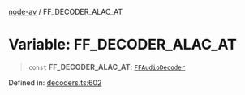 [node-av](../globals.md) / FF\_DECODER\_ALAC\_AT

# Variable: FF\_DECODER\_ALAC\_AT

> `const` **FF\_DECODER\_ALAC\_AT**: [`FFAudioDecoder`](../type-aliases/FFAudioDecoder.md)

Defined in: [decoders.ts:602](https://github.com/seydx/av/blob/f8631fc881b394300b1479f511d55cf1c370a87f/src/constants/decoders.ts#L602)
